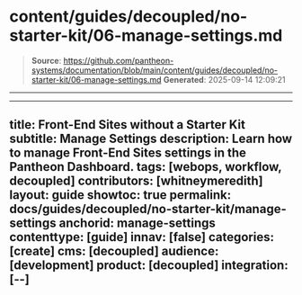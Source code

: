 # content/guides/decoupled/no-starter-kit/06-manage-settings.md

> **Source**: https://github.com/pantheon-systems/documentation/blob/main/content/guides/decoupled/no-starter-kit/06-manage-settings.md
> **Generated**: 2025-09-14 12:09:21

---

---
title: Front-End Sites without a Starter Kit
subtitle: Manage Settings
description: Learn how to manage Front-End Sites settings in the Pantheon Dashboard.
tags: [webops, workflow, decoupled]
contributors: [whitneymeredith]
layout: guide
showtoc: true
permalink: docs/guides/decoupled/no-starter-kit/manage-settings
anchorid: manage-settings
contenttype: [guide]
innav: [false]
categories: [create]
cms: [decoupled]
audience: [development]
product: [decoupled]
integration: [--]
---

<Partial file="decoupled-manage-settings.md" />